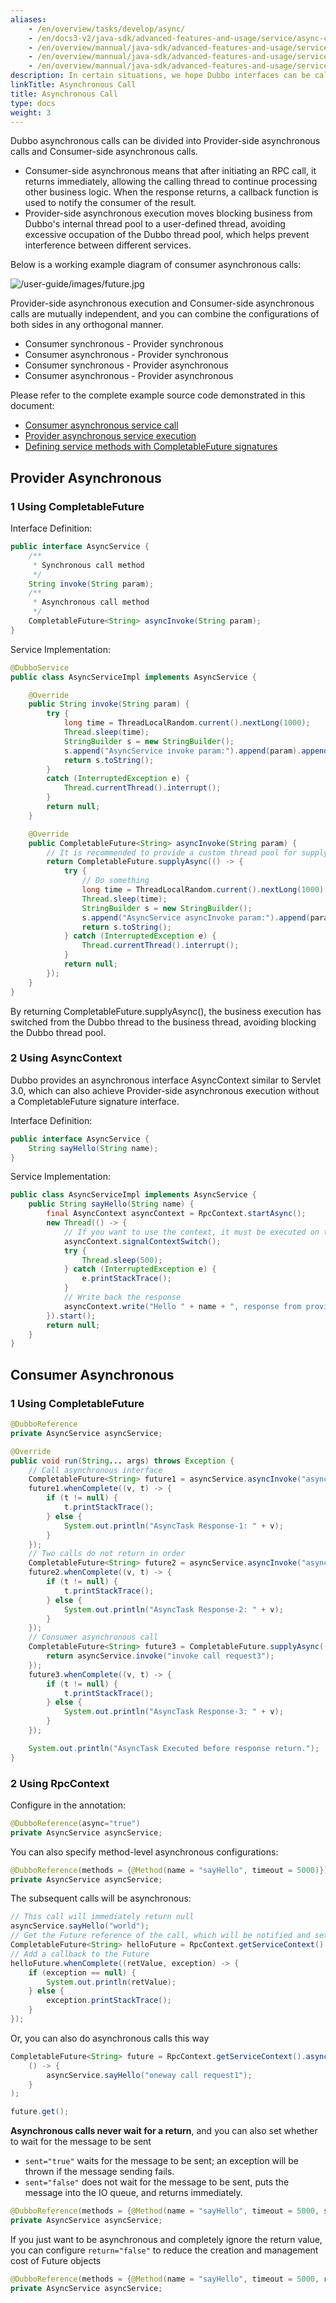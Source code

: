 ```yaml
---
aliases:
    - /en/overview/tasks/develop/async/
    - /en/docs3-v2/java-sdk/advanced-features-and-usage/service/async-call/
    - /en/overview/mannual/java-sdk/advanced-features-and-usage/service/async-call/
    - /en/overview/mannual/java-sdk/advanced-features-and-usage/service/async-execute-on-provider/
    - /en/overview/mannual/java-sdk/advanced-features-and-usage/service/async/
description: In certain situations, we hope Dubbo interfaces can be called asynchronously to avoid unnecessary waiting.
linkTitle: Asynchronous Call
title: Asynchronous Call
type: docs
weight: 3
---
```


Dubbo asynchronous calls can be divided into Provider-side asynchronous calls and Consumer-side asynchronous calls.  
* Consumer-side asynchronous means that after initiating an RPC call, it returns immediately, allowing the calling thread to continue processing other business logic. When the response returns, a callback function is used to notify the consumer of the result.  
* Provider-side asynchronous execution moves blocking business from Dubbo's internal thread pool to a user-defined thread, avoiding excessive occupation of the Dubbo thread pool, which helps prevent interference between different services.

Below is a working example diagram of consumer asynchronous calls:

![/user-guide/images/future.jpg](/imgs/user/future.jpg)

Provider-side asynchronous execution and Consumer-side asynchronous calls are mutually independent, and you can combine the configurations of both sides in any orthogonal manner.  
+ Consumer synchronous - Provider synchronous  
+ Consumer asynchronous - Provider synchronous  
+ Consumer synchronous - Provider asynchronous  
+ Consumer asynchronous - Provider asynchronous  

Please refer to the complete example source code demonstrated in this document:  
* [Consumer asynchronous service call](https://github.com/apache/dubbo-samples/tree/master/2-advanced/dubbo-samples-async/dubbo-samples-async-simple-boot)  
* [Provider asynchronous service execution](https://github.com/apache/dubbo-samples/tree/master/2-advanced/dubbo-samples-async/dubbo-samples-async-provider)  
* [Defining service methods with CompletableFuture signatures](https://github.com/apache/dubbo-samples/tree/master/2-advanced/dubbo-samples-async/dubbo-samples-async-original-future)  

## Provider Asynchronous  

### 1 Using CompletableFuture  

Interface Definition:  
```java  
public interface AsyncService {  
    /**  
     * Synchronous call method  
     */  
    String invoke(String param);  
    /**  
     * Asynchronous call method  
     */  
    CompletableFuture<String> asyncInvoke(String param);  
}  
```  
Service Implementation:  
```java  
@DubboService  
public class AsyncServiceImpl implements AsyncService {  

    @Override  
    public String invoke(String param) {  
        try {  
            long time = ThreadLocalRandom.current().nextLong(1000);  
            Thread.sleep(time);  
            StringBuilder s = new StringBuilder();  
            s.append("AsyncService invoke param:").append(param).append(",sleep:").append(time);  
            return s.toString();  
        }  
        catch (InterruptedException e) {  
            Thread.currentThread().interrupt();  
        }  
        return null;  
    }  

    @Override  
    public CompletableFuture<String> asyncInvoke(String param) {  
        // It is recommended to provide a custom thread pool for supplyAsync  
        return CompletableFuture.supplyAsync(() -> {  
            try {  
                // Do something  
                long time = ThreadLocalRandom.current().nextLong(1000);  
                Thread.sleep(time);  
                StringBuilder s = new StringBuilder();  
                s.append("AsyncService asyncInvoke param:").append(param).append(",sleep:").append(time);  
                return s.toString();  
            } catch (InterruptedException e) {  
                Thread.currentThread().interrupt();  
            }  
            return null;  
        });  
    }  
}  
```  
By returning CompletableFuture.supplyAsync(), the business execution has switched from the Dubbo thread to the business thread, avoiding blocking the Dubbo thread pool.  

### 2 Using AsyncContext  

Dubbo provides an asynchronous interface AsyncContext similar to Servlet 3.0, which can also achieve Provider-side asynchronous execution without a CompletableFuture signature interface.  

Interface Definition:  
```java  
public interface AsyncService {  
    String sayHello(String name);  
}  
```  

Service Implementation:  
```java  
public class AsyncServiceImpl implements AsyncService {  
    public String sayHello(String name) {  
        final AsyncContext asyncContext = RpcContext.startAsync();  
        new Thread(() -> {  
            // If you want to use the context, it must be executed on the first line  
            asyncContext.signalContextSwitch();  
            try {  
                Thread.sleep(500);  
            } catch (InterruptedException e) {  
                e.printStackTrace();  
            }  
            // Write back the response  
            asyncContext.write("Hello " + name + ", response from provider.");  
        }).start();  
        return null;  
    }  
}  
```  

## Consumer Asynchronous  

### 1 Using CompletableFuture  
```java  
@DubboReference  
private AsyncService asyncService;  

@Override  
public void run(String... args) throws Exception {  
    // Call asynchronous interface  
    CompletableFuture<String> future1 = asyncService.asyncInvoke("async call request1");  
    future1.whenComplete((v, t) -> {  
        if (t != null) {  
            t.printStackTrace();  
        } else {  
            System.out.println("AsyncTask Response-1: " + v);  
        }  
    });  
    // Two calls do not return in order  
    CompletableFuture<String> future2 = asyncService.asyncInvoke("async call request2");  
    future2.whenComplete((v, t) -> {  
        if (t != null) {  
            t.printStackTrace();  
        } else {  
            System.out.println("AsyncTask Response-2: " + v);  
        }  
    });  
    // Consumer asynchronous call  
    CompletableFuture<String> future3 = CompletableFuture.supplyAsync(() -> {  
        return asyncService.invoke("invoke call request3");  
    });  
    future3.whenComplete((v, t) -> {  
        if (t != null) {  
            t.printStackTrace();  
        } else {  
            System.out.println("AsyncTask Response-3: " + v);  
        }  
    });  

    System.out.println("AsyncTask Executed before response return.");  
}  
```  

### 2 Using RpcContext  
Configure in the annotation:  
```java  
@DubboReference(async="true")  
private AsyncService asyncService;  
```  

You can also specify method-level asynchronous configurations:  
```java  
@DubboReference(methods = {@Method(name = "sayHello", timeout = 5000)})  
private AsyncService asyncService;  
```  

The subsequent calls will be asynchronous:  
```java  
// This call will immediately return null  
asyncService.sayHello("world");  
// Get the Future reference of the call, which will be notified and set to this Future when the result returns  
CompletableFuture<String> helloFuture = RpcContext.getServiceContext().getCompletableFuture();  
// Add a callback to the Future  
helloFuture.whenComplete((retValue, exception) -> {  
    if (exception == null) {  
        System.out.println(retValue);  
    } else {  
        exception.printStackTrace();  
    }  
});  
```  

Or, you can also do asynchronous calls this way  
```java  
CompletableFuture<String> future = RpcContext.getServiceContext().asyncCall(  
    () -> {  
        asyncService.sayHello("oneway call request1");  
    }  
);  

future.get();  
```  

**Asynchronous calls never wait for a return**, and you can also set whether to wait for the message to be sent  
- `sent="true"` waits for the message to be sent; an exception will be thrown if the message sending fails.  
- `sent="false"` does not wait for the message to be sent, puts the message into the IO queue, and returns immediately.  

```java  
@DubboReference(methods = {@Method(name = "sayHello", timeout = 5000, sent = true)})  
private AsyncService asyncService;  
```  

If you just want to be asynchronous and completely ignore the return value, you can configure `return="false"` to reduce the creation and management cost of Future objects  
```java  
@DubboReference(methods = {@Method(name = "sayHello", timeout = 5000, return = false)})  
private AsyncService asyncService;  
```  

